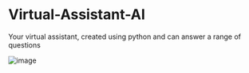 # Virtual-Assistant-AI
Your virtual assistant, created using python and can answer a range of questions

![image](http://static.businessworld.in/article/article_extra_large_image/1502431470_PZSaUZ_RPA.jpg)
